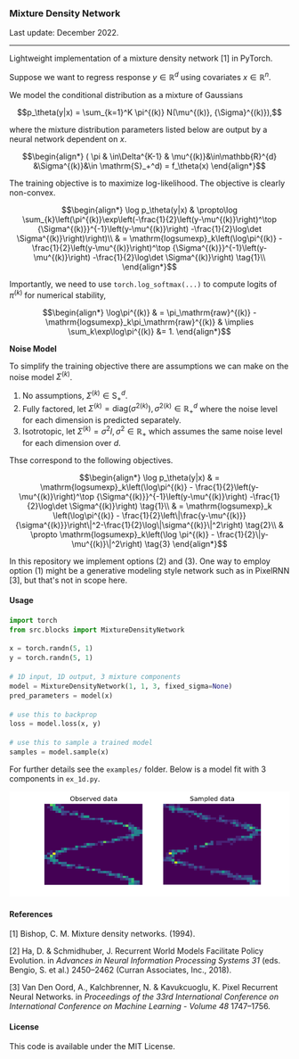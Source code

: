 ### Mixture Density Network

Last update: December 2022.

---

Lightweight implementation of a mixture density network [1] in PyTorch.

Suppose we want to regress response $y \in \mathbb{R}^{d}$ using covariates $x \in \mathbb{R}^n$.

We model the conditional distribution as a mixture of Gaussians
```math
p_\theta(y|x) = \sum_{k=1}^K \pi^{(k)} N(\mu^{(k)}, {\Sigma}^{(k)}),
```
where the mixture distribution parameters listed below are output by a neural network dependent on $x$.
```math
\begin{align*}
( \pi & \in\Delta^{K-1} & \mu^{(k)}&\in\mathbb{R}^{d} &\Sigma^{(k)}&\in \mathrm{S}_+^d) = f_\theta(x)
\end{align*}
```
The training objective is to maximize log-likelihood. The objective is clearly non-convex.
```math
\begin{align*}
\log p_\theta(y|x)
& \propto\log \sum_{k}\left(\pi^{(k)}\exp\left(-\frac{1}{2}\left(y-\mu^{(k)}\right)^\top {\Sigma^{(k)}}^{-1}\left(y-\mu^{(k)}\right) -\frac{1}{2}\log\det \Sigma^{(k)}\right)\right)\\
& = \mathrm{logsumexp}_k\left(\log\pi^{(k)} - \frac{1}{2}\left(y-\mu^{(k)}\right)^\top {\Sigma^{(k)}}^{-1}\left(y-\mu^{(k)}\right) -\frac{1}{2}\log\det \Sigma^{(k)}\right)  \tag{1}\\
\end{align*}
```
Importantly, we need to use `torch.log_softmax(...)` to compute logits of $\pi^{(k)}$ for numerical stability,
```math
\begin{align*}
\log\pi^{(k)} & = \pi_\mathrm{raw}^{(k)} - \mathrm{logsumexp}_k\pi_\mathrm{raw}^{(k)} & \implies \sum_k\exp\log\pi^{(k)} &= 1.
\end{align*}
```

**Noise Model**

To simplify the training objective there are assumptions we can make on the noise model $\Sigma^{(k)}$.

1. No assumptions, $\Sigma^{(k)} \in \mathrm{S}_+^d$.
2. Fully factored, let $\Sigma^{(k)} = \mathrm{diag}({\sigma^2}^{(k)}), {\sigma^2}^{(k)}\in\mathbb{R}_+^d$ where the noise level for each dimension is predicted separately.
3. Isotrotopic, let $\Sigma^{(k)} = \sigma^2I, \sigma^2\in\mathbb{R}_+$ which assumes the same noise level for each dimension over $d$.

Thse correspond to the following objectives.
```math
\begin{align*}
\log p_\theta(y|x) & = \mathrm{logsumexp}_k\left(\log\pi^{(k)} - \frac{1}{2}\left(y-\mu^{(k)}\right)^\top {\Sigma^{(k)}}^{-1}\left(y-\mu^{(k)}\right) -\frac{1}{2}\log\det \Sigma^{(k)}\right)  \tag{1}\\
& = \mathrm{logsumexp}_k \left(\log\pi^{(k)} - \frac{1}{2}\left\|\frac{y-\mu^{(k)}}{\sigma^{(k)}}\right\|^2-\frac{1}{2}\log\|\sigma^{(k)}\|^2\right) \tag{2}\\
& \propto \mathrm{logsumexp}_k\left(\log \pi^{(k)} - \frac{1}{2}\|y-\mu^{(k)}\|^2\right) \tag{3}
\end{align*}
```
In this repository we implement options (2) and (3). One way to employ option (1) might be a generative modeling style network such as in PixelRNN [3], but that's not in scope here.

#### Usage

```python
import torch
from src.blocks import MixtureDensityNetwork

x = torch.randn(5, 1)
y = torch.randn(5, 1)

# 1D input, 1D output, 3 mixture components
model = MixtureDensityNetwork(1, 1, 3, fixed_sigma=None)
pred_parameters = model(x)

# use this to backprop
loss = model.loss(x, y)

# use this to sample a trained model
samples = model.sample(x)
```

For further details see the `examples/` folder. Below is a model fit with 3 components in `ex_1d.py`.

![ex_model](examples/ex_1d.png "Example model output")



#### References

[1] Bishop, C. M. Mixture density networks. (1994).

[2] Ha, D. & Schmidhuber, J. Recurrent World Models Facilitate Policy Evolution. in *Advances in Neural Information Processing Systems 31* (eds. Bengio, S. et al.) 2450–2462 (Curran Associates, Inc., 2018).

[3] Van Den Oord, A., Kalchbrenner, N. & Kavukcuoglu, K. Pixel Recurrent Neural Networks. in *Proceedings of the 33rd International Conference on International Conference on Machine Learning - Volume 48* 1747–1756.

#### License

This code is available under the MIT License.
